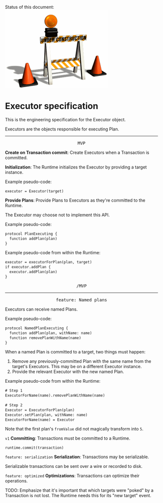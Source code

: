 Status of this document:
![](../../_assets/under-construction-flashing-barracade-animation.gif)

# Executor specification

This is the engineering specification for the Executor object.

Executors are the objects responsible for executing Plan.

---

<p style="text-align:center"><tt>MVP</tt></p>

**Create on Transaction commit**: Create Executors when a Transaction is committed.

**Initialization**: The Runtime initializes the Executor by providing a target instance.

Example pseudo-code:

    executor = Executor(target)

**Provide Plans**: Provide Plans to Executors as they're committed to the Runtime.

The Executor may choose not to implement this API.

Example pseudo-code:

    protocol PlanExecuting {
      function addPlan(plan)
    }

Example pseudo-code from within the Runtime:

    executor = executorForPlan(plan, target)
    if executor.addPlan {
      executor.addPlan(plan)
    }

<p style="text-align:center"><tt>/MVP</tt></p>

---

<p style="text-align:center"><tt>feature: Named plans</tt></p>

Executors can receive named Plans.

Example pseudo-code:

    protocol NamedPlanExecuting {
      function addPlan(plan, withName: name)
      function removePlanWithName(name)
    }

When a named Plan is committed to a target, two things must happen:

1. Remove any previously-committed Plan with the same name from the target's Executors. This may be on a different Executor instance.
2. Provide the relevant Executor with the new named Plan.

Example pseudo-code from within the Runtime:

    # Step 1
    ExecutorForName(name).removePlanWithName(name)
    
    # Step 2
    Executor = ExecutorForPlan(plan)
    Executor.setPlan(plan, withName: name)
    ExecutorForName(name) = Executor

Note that the first plan's `fromValue` did not magically transform into `5`.

`v1` **Committing**: Transactions must be committed to a Runtime.

    runtime.commit(transaction)

`feature: serialization` **Serialization**: Transactions may be serializable.

Serializable transactions can be sent over a wire or recorded to disk.

`feature: optimized` **Optimizations**: Transactions can optimize their operations.

TODO: Emphasize that it's important that which targets were "poked" by a Transaction is not lost. The Runtime needs this for its "new target" event.
